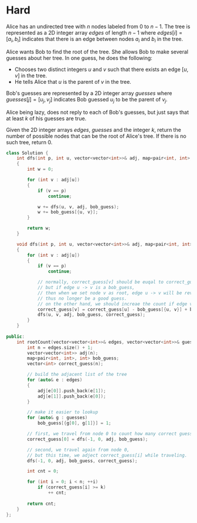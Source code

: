 # Hard

Alice has an undirected tree with $n$ nodes labeled from $0$ to $n - 1$. The tree is represented as a 2D integer array $edges$ of length $n - 1$ where $edges[i] = [a_i, b_i]$ indicates that there is an edge between nodes $a_i$ and $b_i$ in the tree.

Alice wants Bob to find the root of the tree. She allows Bob to make several guesses about her tree. In one guess, he does the following:

- Chooses two distinct integers $u$ and $v$ such that there exists an edge $[u, v]$ in the tree.
- He tells Alice that $u$ is the parent of $v$ in the tree.

Bob's guesses are represented by a 2D integer array $guesses$ where $guesses[j] = [u_j, v_j]$ indicates Bob guessed $u_j$ to be the parent of $v_j$.

Alice being lazy, does not reply to each of Bob's guesses, but just says that at least $k$ of his guesses are true.

Given the 2D integer arrays $edges$, $guesses$ and the integer $k$, return the number of possible nodes that can be the root of Alice's tree. If there is no such tree, return $0$.

```cpp
class Solution {
    int dfs(int p, int u, vector<vector<int>>& adj, map<pair<int, int>, int>& bob_guess)
    {
        int w = 0;

        for (int v : adj[u])
        {
            if (v == p)
                continue;

            w += dfs(u, v, adj, bob_guess);
            w += bob_guess[{u, v}];
        }

        return w;
    }

    void dfs(int p, int u, vector<vector<int>>& adj, map<pair<int, int>, int>& bob_guess, vector<int>& correct_guess)
    {
        for (int v : adj[u])
        {
            if (v == p)
                continue;

            // normally, correct_guess[v] should be euqal to correct_guess[u],
            // but if edge u -> v is a bob_guess, 
            // then when we set node v as root, edge u -> v will be reversed to v -> u,
            // thus no longer be a good guess.
            // on the other hand, we should increae the count if edge v -> u is a bob_guess.
            correct_guess[v] = correct_guess[u] - bob_guess[{u, v}] + bob_guess[{v, u}];
            dfs(u, v, adj, bob_guess, correct_guess);
        }
    }
    
public:
    int rootCount(vector<vector<int>>& edges, vector<vector<int>>& guesses, int k) {
        int n = edges.size() + 1;
        vector<vector<int>> adj(n);
        map<pair<int, int>, int> bob_guess;
        vector<int> correct_guess(n);

        // build the adjacent list of the tree
        for (auto& e : edges)
        {
            adj[e[0]].push_back(e[1]);
            adj[e[1]].push_back(e[0]);
        }

        // make it easier to lookup
        for (auto& g : guesses)
            bob_guess[{g[0], g[1]}] = 1;

        // first, we travel from node 0 to count how many correct guesses.
        correct_guess[0] = dfs(-1, 0, adj, bob_guess);

        // second, we travel again from node 0, 
        // but this time, we adject correct_guess[i] while traveling.
        dfs(-1, 0, adj, bob_guess, correct_guess);

        int cnt = 0;

        for (int i = 0; i < n; ++i)
            if (correct_guess[i] >= k)
                ++ cnt;
        
        return cnt;
    }
};
```
